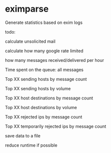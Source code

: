 eximparse
=========

Generate statistics based on exim logs



todo:

calculate unsolicited mail

calculate how many google rate limited

how many messages received/delivered per hour

Time spent on the queue: all messages

Top XX sending hosts by message count

Top XX sending hosts by volume

Top XX host destinations by message count

Top XX host destinations by volume

Top XX rejected ips by message count

Top XX temporarily rejected ips by message count

save data to a file

reduce runtime if possible

